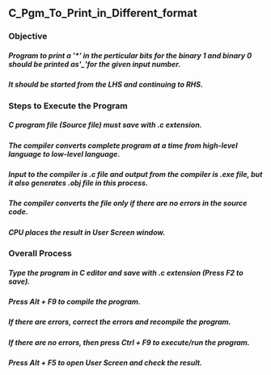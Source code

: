 ## C_Pgm_To_Print_in_Different_format
### Objective
##### Program to print a '*' in the perticular bits for the binary 1 and binary 0 should be printed as'_'for the given input number.
##### It should be started from the LHS and continuing to RHS.

### Steps to Execute the Program
##### C program file (Source file) must save with .c extension.
##### The compiler converts complete program at a time from high-level language to low-level language.
##### Input to the compiler is .c file and output from the compiler is .exe file, but it also generates .obj file in this process.
##### The compiler converts the file only if there are no errors in the source code.
##### CPU places the result in User Screen window.

### Overall Process
##### Type the program in C editor and save with .c extension (Press F2 to save).
##### Press Alt + F9 to compile the program.
##### If there are errors, correct the errors and recompile the program.
##### If there are no errors, then press Ctrl + F9 to execute/run the program.
##### Press Alt + F5 to open User Screen and check the result.
